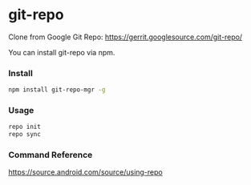 # git-repo

Clone from Google Git Repo: https://gerrit.googlesource.com/git-repo/

You can install git-repo via npm.

### Install
```bash
npm install git-repo-mgr -g
```

### Usage
```bash
repo init
repo sync
```

### Command Reference
https://source.android.com/source/using-repo